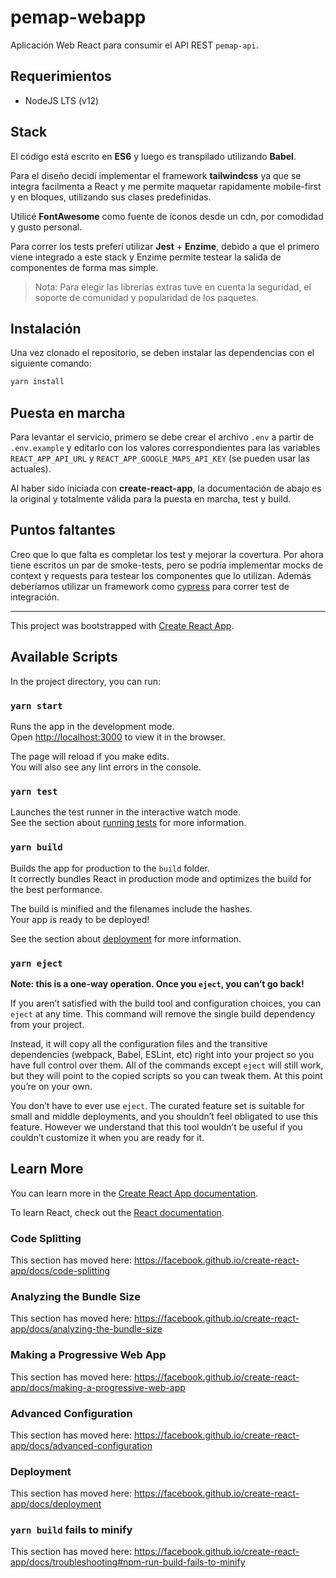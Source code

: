 # pemap-webapp

Aplicación Web React para consumir el API REST `pemap-api`.

## Requerimientos

- NodeJS LTS (v12)

## Stack

El código está escrito en **ES6** y luego es transpilado utilizando **Babel**.

Para el diseño decidí implementar el framework **tailwindcss** ya que se integra facilmenta a React y me permite maquetar rapidamente mobile-first y en bloques, utilizando sus clases predefinidas.

Utilicé **FontAwesome** como fuente de íconos desde un cdn, por comodidad y gusto personal.

Para correr los tests preferí utilizar **Jest** + **Enzime**, debido a que el primero viene integrado a este stack y Enzime permite testear la salida de componentes de forma mas simple.

> Nota: Para elegir las librerías extras tuve en cuenta la seguridad, el soporte de comunidad y popularidad de los paquetes.

## Instalación

Una vez clonado el repositorio, se deben instalar las dependencias con el siguiente comando:

```bash
yarn install
```

## Puesta en marcha

Para levantar el servicio, primero se debe crear el archivo `.env` a partir de `.env.example` y editarlo con los valores correspondientes para las variables `REACT_APP_API_URL` y `REACT_APP_GOOGLE_MAPS_API_KEY` (se pueden usar las actuales).

Al haber sido iniciada con **create-react-app**, la documentación de abajo es la original y totalmente válida para la puesta en marcha, test y build.

## Puntos faltantes

Creo que lo que falta es completar los test y mejorar la covertura. Por ahora tiene escritos un par de smoke-tests, pero se podría implementar mocks de context y requests para testear los componentes que lo utilizan. Además deberíamos utilizar un framework como [cypress](https://www.cypress.io) para correr test de integración.

---

This project was bootstrapped with [Create React App](https://github.com/facebook/create-react-app).

## Available Scripts

In the project directory, you can run:

### `yarn start`

Runs the app in the development mode.<br />
Open [http://localhost:3000](http://localhost:3000) to view it in the browser.

The page will reload if you make edits.<br />
You will also see any lint errors in the console.

### `yarn test`

Launches the test runner in the interactive watch mode.<br />
See the section about [running tests](https://facebook.github.io/create-react-app/docs/running-tests) for more information.

### `yarn build`

Builds the app for production to the `build` folder.<br />
It correctly bundles React in production mode and optimizes the build for the best performance.

The build is minified and the filenames include the hashes.<br />
Your app is ready to be deployed!

See the section about [deployment](https://facebook.github.io/create-react-app/docs/deployment) for more information.

### `yarn eject`

**Note: this is a one-way operation. Once you `eject`, you can’t go back!**

If you aren’t satisfied with the build tool and configuration choices, you can `eject` at any time. This command will remove the single build dependency from your project.

Instead, it will copy all the configuration files and the transitive dependencies (webpack, Babel, ESLint, etc) right into your project so you have full control over them. All of the commands except `eject` will still work, but they will point to the copied scripts so you can tweak them. At this point you’re on your own.

You don’t have to ever use `eject`. The curated feature set is suitable for small and middle deployments, and you shouldn’t feel obligated to use this feature. However we understand that this tool wouldn’t be useful if you couldn’t customize it when you are ready for it.

## Learn More

You can learn more in the [Create React App documentation](https://facebook.github.io/create-react-app/docs/getting-started).

To learn React, check out the [React documentation](https://reactjs.org/).

### Code Splitting

This section has moved here: https://facebook.github.io/create-react-app/docs/code-splitting

### Analyzing the Bundle Size

This section has moved here: https://facebook.github.io/create-react-app/docs/analyzing-the-bundle-size

### Making a Progressive Web App

This section has moved here: https://facebook.github.io/create-react-app/docs/making-a-progressive-web-app

### Advanced Configuration

This section has moved here: https://facebook.github.io/create-react-app/docs/advanced-configuration

### Deployment

This section has moved here: https://facebook.github.io/create-react-app/docs/deployment

### `yarn build` fails to minify

This section has moved here: https://facebook.github.io/create-react-app/docs/troubleshooting#npm-run-build-fails-to-minify
